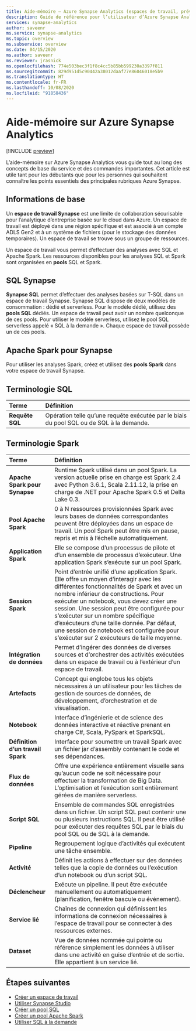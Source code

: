 ```yaml
---
title: Aide-mémoire – Azure Synapse Analytics (espaces de travail, préversion)
description: Guide de référence pour l’utilisateur d’Azure Synapse Analytics
services: synapse-analytics
author: saveenr
ms.service: synapse-analytics
ms.topic: overview
ms.subservice: overview
ms.date: 04/15/2020
ms.author: saveenr
ms.reviewer: jrasnick
ms.openlocfilehash: 774e503bec3f1f8c4cc5b85bb599230a3397f811
ms.sourcegitcommit: 829d951d5c90442a38012daaf77e86046018e5b9
ms.translationtype: HT
ms.contentlocale: fr-FR
ms.lasthandoff: 10/08/2020
ms.locfileid: "91858436"
---
```

# <a name="azure-synapse-analytics-cheat-sheet"></a>Aide-mémoire sur Azure Synapse Analytics

[!INCLUDE [preview](includes/note-preview.md)]

L’aide-mémoire sur Azure Synapse Analytics vous guide tout au long des concepts de base du service et des commandes importantes. Cet article est utile tant pour les débutants que pour les personnes qui souhaitent connaître les points essentiels des principales rubriques Azure Synapse.

## <a name="basics"></a>Informations de base

Un **espace de travail Synapse** est une limite de collaboration sécurisable pour l’analytique d’entreprise basée sur le cloud dans Azure. Un espace de travail est déployé dans une région spécifique et est associé à un compte ADLS Gen2 et à un système de fichiers (pour le stockage des données temporaires). Un espace de travail se trouve sous un groupe de ressources.

Un espace de travail vous permet d’effectuer des analyses avec SQL et Apache Spark. Les ressources disponibles pour les analyses SQL et Spark sont organisées en **pools** SQL et Spark. 

## <a name="synapse-sql"></a>SQL Synapse
**Synapse SQL** permet d’effectuer des analyses basées sur T-SQL dans un espace de travail Synapse. Synapse SQL dispose de deux modèles de consommation : dédié et serverless.  Pour le modèle dédié, utilisez des **pools SQL** dédiés. Un espace de travail peut avoir un nombre quelconque de ces pools. Pour utiliser le modèle serverless, utilisez le pool SQL serverless appelé « SQL à la demande ». Chaque espace de travail possède un de ces pools.

## <a name="apache-spark-for-synapse"></a>Apache Spark pour Synapse
Pour utiliser les analyses Spark, créez et utilisez des **pools Spark** dans votre espace de travail Synapse.

## <a name="sql-terminology"></a>Terminologie SQL
| Terme                         | Définition      |
|:---                                 |:---                 |
| **Requête SQL**  |   Opération telle qu’une requête exécutée par le biais du pool SQL ou de SQL à la demande. |

## <a name="spark-terminology"></a>Terminologie Spark
| Terme                         | Définition      |
|:---                                 |:---                 |
|**Apache Spark pour Synapse** | Runtime Spark utilisé dans un pool Spark. La version actuelle prise en charge est Spark 2.4 avec Python 3.6.1, Scala 2.11.12, la prise en charge de .NET pour Apache Spark 0.5 et Delta Lake 0.3.  | 
| **Pool Apache Spark**  | 0 à N ressources provisionnées Spark avec leurs bases de données correspondantes peuvent être déployées dans un espace de travail. Un pool Spark peut être mis en pause, repris et mis à l’échelle automatiquement.  |
| **Application Spark**  |   Elle se compose d’un processus de pilote et d’un ensemble de processus d’exécuteur. Une application Spark s’exécute sur un pool Spark.            |
| **Session Spark**  |   Point d’entrée unifié d’une application Spark. Elle offre un moyen d’interagir avec les différentes fonctionnalités de Spark et avec un nombre inférieur de constructions. Pour exécuter un notebook, vous devez créer une session. Une session peut être configurée pour s’exécuter sur un nombre spécifique d’exécuteurs d’une taille donnée. Par défaut, une session de notebook est configurée pour s’exécuter sur 2 exécuteurs de taille moyenne. |
|**Intégration de données**| Permet d’ingérer des données de diverses sources et d’orchestrer des activités exécutées dans un espace de travail ou à l’extérieur d’un espace de travail.| 
|**Artefacts**| Concept qui englobe tous les objets nécessaires à un utilisateur pour les tâches de gestion de sources de données, de développement, d’orchestration et de visualisation.|
|**Notebook**| Interface d’ingénierie et de science des données interactive et réactive prenant en charge C#, Scala, PySpark et SparkSQL. |
|**Définition d’un travail Spark**|Interface pour soumettre un travail Spark avec un fichier jar d’assembly contenant le code et ses dépendances.|
|**Flux de données**|  Offre une expérience entièrement visuelle sans qu’aucun code ne soit nécessaire pour effectuer la transformation de Big Data. L’optimisation et l’exécution sont entièrement gérées de manière serverless. |
|**Script SQL**| Ensemble de commandes SQL enregistrées dans un fichier. Un script SQL peut contenir une ou plusieurs instructions SQL. Il peut être utilisé pour exécuter des requêtes SQL par le biais du pool SQL ou de SQL à la demande.|
|**Pipeline**| Regroupement logique d’activités qui exécutent une tâche ensemble.|
|**Activité**| Définit les actions à effectuer sur des données telles que la copie de données ou l’exécution d’un notebook ou d’un script SQL.|
|**Déclencheur**| Exécute un pipeline. Il peut être exécutée manuellement ou automatiquement (planification, fenêtre bascule ou événement).|
|**Service lié**| Chaînes de connexion qui définissent les informations de connexion nécessaires à l’espace de travail pour se connecter à des ressources externes.|
|**Dataset**|  Vue de données nommée qui pointe ou référence simplement les données à utiliser dans une activité en guise d’entrée et de sortie. Elle appartient à un service lié.|

## <a name="next-steps"></a>Étapes suivantes

- [Créer un espace de travail](quickstart-create-workspace.md)
- [Utiliser Synapse Studio](quickstart-synapse-studio.md)
- [Créer un pool SQL](quickstart-create-sql-pool-portal.md)
- [Créer un pool Apache Spark](quickstart-create-apache-spark-pool-portal.md)
- [Utiliser SQL à la demande](quickstart-sql-on-demand.md)


